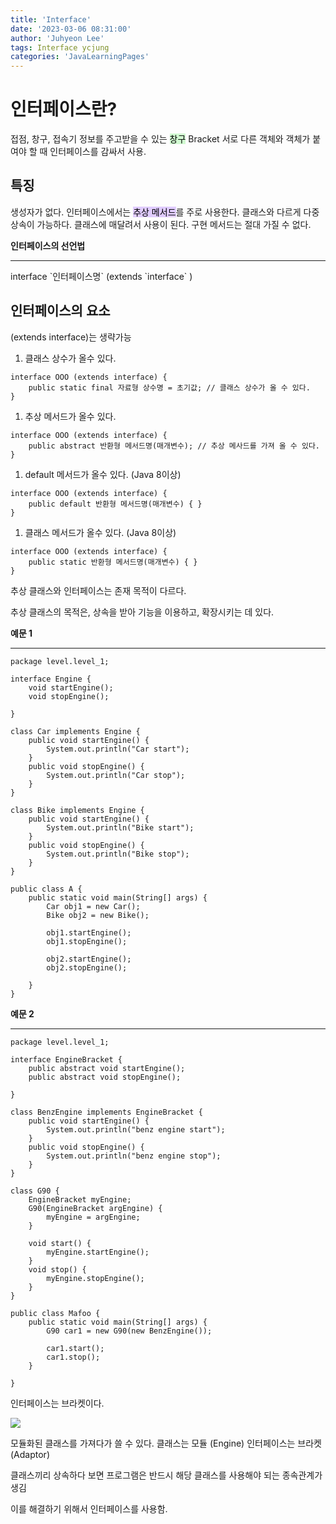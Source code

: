 ```yaml
---
title: 'Interface'
date: '2023-03-06 08:31:00'
author: 'Juhyeon Lee'
tags: Interface ycjung
categories: 'JavaLearningPages'
---
```


# 인터페이스란?


접점, 창구, 접속기
정보를 주고받을 수 있는 <mark style="background: #BBFABBA6;">창구</mark>
Bracket
서로 다른 객체와 객체가 붙여야 할 때 인터페이스를 감싸서 사용.


## 특징


생성자가 없다.
인터페이스에서는 <mark style="background: #D2B3FFA6;">추상 메서드</mark>를 주로 사용한다.
클래스와 다르게 다중상속이 가능하다.
클래스에 매달려서 사용이 된다.
구현 메서드는 절대 가질 수 없다.


**인터페이스의 선언법**
<hr>
interface `인터페이스명` (extends `interface` )


## 인터페이스의 요소


(extends interface)는 생략가능

1. 클래스 상수가 올수 있다.

```text
interface OOO (extends interface) {
	public static final 자료형 상수명 = 초기값; // 클래스 상수가 올 수 있다.
}

```

1. 추상 메서드가 올수 있다.

```text
interface OOO (extends interface) {
	public abstract 반환형 메서드명(매개변수); // 추상 메사드를 가져 올 수 있다.
}

```

1. default 메서드가 올수 있다. (Java 8이상)

```text
interface OOO (extends interface) {
	public default 반환형 메서드명(매개변수) { }
}

```

1. 클래스 메서드가 올수 있다. (Java 8이상)

```text
interface OOO (extends interface) {
	public static 반환형 메서드명(매개변수) { }
}

```


추상 클래스와 인터페이스는 존재 목적이 다르다.


추상 클래스의 목적은,
상속을 받아 기능을 이용하고, 확장시키는 데 있다.


**예문 1**
<hr>


```text
package level.level_1;

interface Engine {
    void startEngine();
    void stopEngine();

}

class Car implements Engine {
    public void startEngine() {
        System.out.println("Car start");
    }
    public void stopEngine() {
        System.out.println("Car stop");
    }
}

class Bike implements Engine {
    public void startEngine() {
        System.out.println("Bike start");
    }
    public void stopEngine() {
        System.out.println("Bike stop");
    }
}

public class A {
    public static void main(String[] args) {
        Car obj1 = new Car();
        Bike obj2 = new Bike();

        obj1.startEngine();
        obj1.stopEngine();

        obj2.startEngine();
        obj2.stopEngine();

    }
}

```


**예문 2**
<hr>


```text
package level.level_1;

interface EngineBracket {
    public abstract void startEngine();
    public abstract void stopEngine();

}

class BenzEngine implements EngineBracket {
    public void startEngine() {
        System.out.println("benz engine start");
    }
    public void stopEngine() {
        System.out.println("benz engine stop");
    }
}

class G90 {
    EngineBracket myEngine;
    G90(EngineBracket argEngine) {
        myEngine = argEngine;
    }

    void start() {
        myEngine.startEngine();
    }
    void stop() {
        myEngine.stopEngine();
    }
}

public class Mafoo {
    public static void main(String[] args) {
        G90 car1 = new G90(new BenzEngine());

        car1.start();
        car1.stop();
    }

}

```


인터페이스는 브라켓이다.



![](https://s3.us-west-2.amazonaws.com/secure.notion-static.com/0adcb5c8-629f-4edf-ab3b-6629e37ce51e/Untitled.png?X-Amz-Algorithm=AWS4-HMAC-SHA256&X-Amz-Content-Sha256=UNSIGNED-PAYLOAD&X-Amz-Credential=AKIAT73L2G45EIPT3X45%2F20230330%2Fus-west-2%2Fs3%2Faws4_request&X-Amz-Date=20230330T020253Z&X-Amz-Expires=3600&X-Amz-Signature=3ee4016f98ecbedb6e7b2a8aba84698a882e8ffeba29ea00c07a9358e1d5f9bd&X-Amz-SignedHeaders=host&x-id=GetObject)


모듈화된 클래스를 가져다가 쓸 수 있다.
클래스는 모듈 (Engine)
인터페이스는 브라켓 (Adaptor)


클래스끼리 상속하다 보면 프로그램은 반드시 해당 클래스를 사용해야 되는 종속관계가 생김


이를 해결하기 위해서 인터페이스를 사용함.

